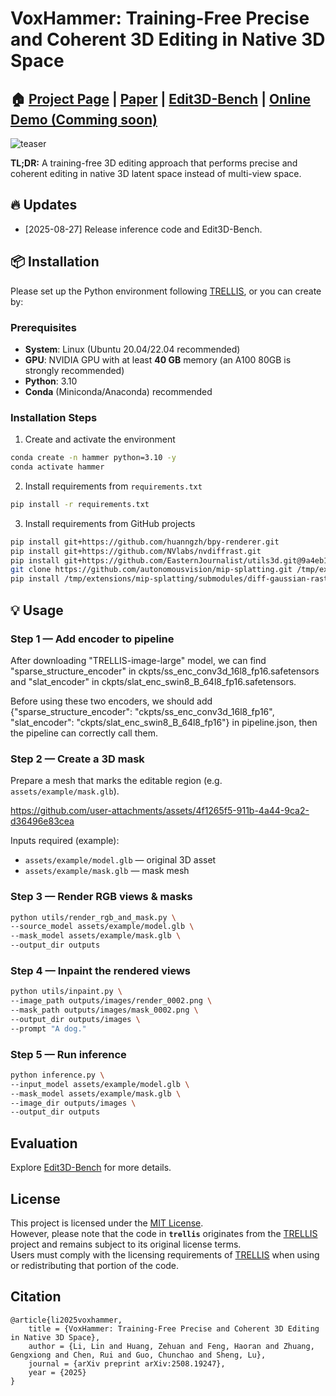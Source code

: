 # VoxHammer: Training-Free Precise and Coherent 3D Editing in Native 3D Space

## 🏠 [Project Page](https://huanngzh.github.io/VoxHammer-Page/) | [Paper](https://arxiv.org/abs/2508.19247) | [Edit3D-Bench](https://huggingface.co/datasets/huanngzh/Edit3D-Bench) | [Online Demo (Comming soon)](https://huggingface.co/spaces/VAST-AI/MIDI-3D)

![teaser](assets/doc/teaser.png)

**TL;DR:** A training-free 3D editing approach that performs precise and coherent editing in native 3D latent space instead of multi-view space.

## 🔥 Updates

* [2025-08-27] Release inference code and Edit3D-Bench.

## 📦 Installation

Please set up the Python environment following [TRELLIS](https://github.com/Microsoft/TRELLIS), or you can create by:

### Prerequisites

- **System**: Linux (Ubuntu 20.04/22.04 recommended)  
- **GPU**: NVIDIA GPU with at least **40 GB** memory (an A100 80GB is strongly recommended)  
- **Python**: 3.10  
- **Conda** (Miniconda/Anaconda) recommended  

### Installation Steps

1. Create and activate the environment
```bash
conda create -n hammer python=3.10 -y
conda activate hammer
```

2. Install requirements from `requirements.txt`
```bash
pip install -r requirements.txt
``` 

3. Install requirements from GitHub projects
```bash
pip install git+https://github.com/huanngzh/bpy-renderer.git
pip install git+https://github.com/NVlabs/nvdiffrast.git
pip install git+https://github.com/EasternJournalist/utils3d.git@9a4eb15e4021b67b12c460c7057d642626897ec8
git clone https://github.com/autonomousvision/mip-splatting.git /tmp/extensions/mip-splatting
pip install /tmp/extensions/mip-splatting/submodules/diff-gaussian-rasterization/
```

## 💡 Usage

### Step 1 — Add encoder to pipeline
After downloading "TRELLIS-image-large" model, we can find "sparse_structure_encoder" in ckpts/ss_enc_conv3d_16l8_fp16.safetensors and "slat_encoder" in ckpts/slat_enc_swin8_B_64l8_fp16.safetensors.

Before using these two encoders, we should add
{"sparse_structure_encoder": "ckpts/ss_enc_conv3d_16l8_fp16", "slat_encoder": "ckpts/slat_enc_swin8_B_64l8_fp16"}
in pipeline.json, then the pipeline can correctly call them.

### Step 2 — Create a 3D mask
Prepare a mesh that marks the editable region (e.g. `assets/example/mask.glb`).  

https://github.com/user-attachments/assets/4f1265f5-911b-4a44-9ca2-d36496e83cea

Inputs required (example):  
- `assets/example/model.glb` — original 3D asset  
- `assets/example/mask.glb` — mask mesh  

### Step 3 — Render RGB views & masks
```bash
python utils/render_rgb_and_mask.py \
--source_model assets/example/model.glb \
--mask_model assets/example/mask.glb \
--output_dir outputs
```

### Step 4 — Inpaint the rendered views
```bash
python utils/inpaint.py \
--image_path outputs/images/render_0002.png \
--mask_path outputs/images/mask_0002.png \
--output_dir outputs/images \
--prompt "A dog."
```

### Step 5 — Run inference
```bash
python inference.py \
--input_model assets/example/model.glb \
--mask_model assets/example/mask.glb \
--image_dir outputs/images \
--output_dir outputs
```

## Evaluation

Explore [Edit3D-Bench](./Edit3D-Bench/) for more details.

## License

This project is licensed under the [MIT License](https://github.com/Nelipot-Lee/VoxHammer/blob/main/LICENSE).  
However, please note that the code in **`trellis`** originates from the [TRELLIS](https://github.com/Microsoft/TRELLIS) project and remains subject to its original license terms.  
Users must comply with the licensing requirements of [TRELLIS](https://github.com/Microsoft/TRELLIS) when using or redistributing that portion of the code.

## Citation

```
@article{li2025voxhammer,
    title = {VoxHammer: Training-Free Precise and Coherent 3D Editing in Native 3D Space},
    author = {Li, Lin and Huang, Zehuan and Feng, Haoran and Zhuang, Gengxiong and Chen, Rui and Guo, Chunchao and Sheng, Lu},
    journal = {arXiv preprint arXiv:2508.19247},
    year = {2025}
}
```

